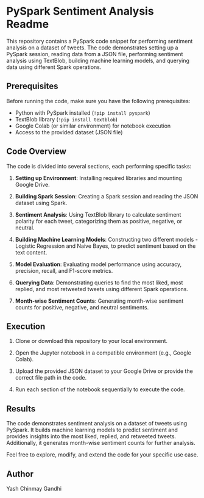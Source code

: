 # PySpark Sentiment Analysis Readme

This repository contains a PySpark code snippet for performing sentiment analysis on a dataset of tweets. The code demonstrates setting up a PySpark session, reading data from a JSON file, performing sentiment analysis using TextBlob, building machine learning models, and querying data using different Spark operations.

## Prerequisites

Before running the code, make sure you have the following prerequisites:

- Python with PySpark installed (`!pip install pyspark`)
- TextBlob library (`!pip install textblob`)
- Google Colab (or similar environment) for notebook execution
- Access to the provided dataset (JSON file)

## Code Overview

The code is divided into several sections, each performing specific tasks:

1. **Setting up Environment**: Installing required libraries and mounting Google Drive.

2. **Building Spark Session**: Creating a Spark session and reading the JSON dataset using Spark.

3. **Sentiment Analysis**: Using TextBlob library to calculate sentiment polarity for each tweet, categorizing them as positive, negative, or neutral.

4. **Building Machine Learning Models**: Constructing two different models - Logistic Regression and Naive Bayes, to predict sentiment based on the text content.

5. **Model Evaluation**: Evaluating model performance using accuracy, precision, recall, and F1-score metrics.

6. **Querying Data**: Demonstrating queries to find the most liked, most replied, and most retweeted tweets using different Spark operations.

7. **Month-wise Sentiment Counts**: Generating month-wise sentiment counts for positive, negative, and neutral sentiments.

## Execution

1. Clone or download this repository to your local environment.

2. Open the Jupyter notebook in a compatible environment (e.g., Google Colab).

3. Upload the provided JSON dataset to your Google Drive or provide the correct file path in the code.

4. Run each section of the notebook sequentially to execute the code.

## Results

The code demonstrates sentiment analysis on a dataset of tweets using PySpark. It builds machine learning models to predict sentiment and provides insights into the most liked, replied, and retweeted tweets. Additionally, it generates month-wise sentiment counts for further analysis.

Feel free to explore, modify, and extend the code for your specific use case.

## Author

Yash Chinmay Gandhi
